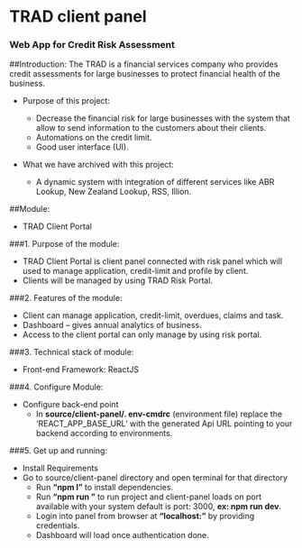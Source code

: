 # TRAD client panel

### Web App for Credit Risk Assessment

##Introduction:
The TRAD is a financial services company who provides credit assessments for large businesses to protect financial health of the business.

- Purpose of this project:

  - Decrease the financial risk for large businesses with the system that allow to send information to the customers about their clients.
  - Automations on the credit limit.
  - Good user interface (UI).

- What we have archived with this project:
  - A dynamic system with integration of different services like ABR Lookup, New Zealand Lookup, RSS, Illion.

##Module:

- TRAD Client Portal

###1. Purpose of the module:

- TRAD Client Portal is client panel connected with risk panel which will used to manage application, credit-limit and profile by client.
- Clients will be managed by using TRAD Risk Portal.

###2. Features of the module:

- Client can manage application, credit-limit, overdues, claims and task.
- Dashboard – gives annual analytics of business.
- Access to the client portal can only manage by using risk portal.

###3. Technical stack of module:

- Front-end Framework: ReactJS

###4. Configure Module:

- Configure back-end point
  - In **source/client-panel/. env-cmdrc** (environment file) replace the ‘REACT_APP_BASE_URL’ with the generated Api URL pointing to your backend according to environments.

###5. Get up and running:

- Install Requirements
- Go to source/client-panel directory and open terminal for that directory
  - Run **“npm I”** to install dependencies.
  - Run **“npm run <environment name>”** to run project and client-panel loads on port available with your system default is port: 3000, **ex: npm run dev**.
  - Login into panel from browser at **“localhost:<port number>”** by providing credentials.
  - Dashboard will load once authentication done.
